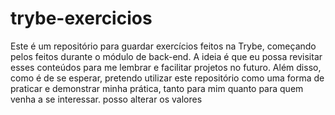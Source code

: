 # trybe-exercicios
Este é um repositório para guardar exercícios feitos na Trybe, começando pelos feitos durante o módulo de back-end. A ideia é que eu possa revisitar esses conteúdos para me lembrar e facilitar projetos no futuro. Além disso, como é de se esperar, pretendo utilizar este repositório como uma forma de praticar e demonstrar minha prática, tanto para mim quanto para quem venha a se interessar.
posso alterar os valores 